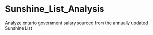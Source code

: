 # Sunshine_List_Analysis
Analyze ontario government salary sourced from the annually updated Sunshine List
